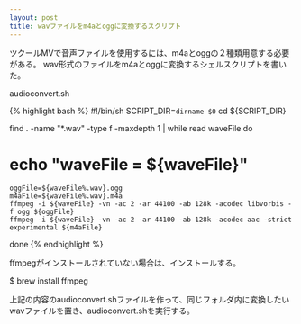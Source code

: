 ```yaml
---
layout: post
title: wavファイルをm4aとoggに変換するスクリプト
---
```


ツクールMVで音声ファイルを使用するには、m4aとoggの２種類用意する必要がある。
wav形式のファイルをm4aとoggに変換するシェルスクリプトを書いた。

audioconvert.sh

{% highlight bash %}
#!/bin/sh
SCRIPT_DIR=`dirname $0`
cd ${SCRIPT_DIR}

find . -name "*.wav" -type f -maxdepth 1 | while read waveFile
do
#	echo "waveFile = ${waveFile}"
	oggFile=${waveFile%.wav}.ogg
	m4aFile=${waveFile%.wav}.m4a
	ffmpeg -i ${waveFile} -vn -ac 2 -ar 44100 -ab 128k -acodec libvorbis -f ogg ${oggFile}
	ffmpeg -i ${waveFile} -vn -ac 2 -ar 44100 -ab 128k -acodec aac -strict experimental ${m4aFile}
done
{% endhighlight %}

ffmpegがインストールされていない場合は、インストールする。

$ brew install ffmpeg

上記の内容のaudioconvert.shファイルを作って、同じフォルダ内に変換したいwavファイルを置き、audioconvert.shを実行する。

